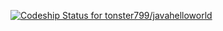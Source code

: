 [ ![Codeship Status for tonster799/javahelloworld](https://codeship.io/projects/64255df0-0317-0132-bef3-664849d9c320/status)](https://codeship.io/projects/30353)
